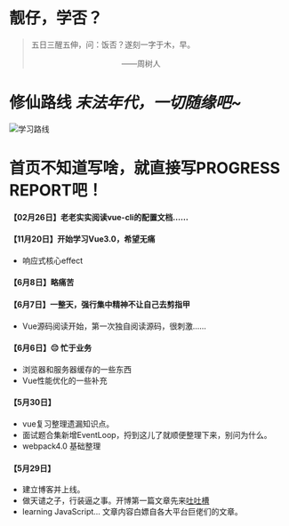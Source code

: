# 靓仔，学否？

> 五日三醒五伸，问：饭否？遂刻一字于木，早。 <div style="width: 50%;text-align: right">——周树人</div>
# 修仙路线 <i class="halfFs">末法年代，一切随缘吧~</i>
![学习路线](/assets/学习路线.jpg ':size=1200xauto')

# 首页不知道写啥，就直接写PROGRESS REPORT吧！

#### 【02月26日】老老实实阅读vue-cli的配置文档……

#### 【11月20日】开始学习Vue3.0，希望无痛
- 响应式核心effect

#### 【6月8日】略痛苦

#### 【6月7日】一整天，强行集中精神不让自己去剪指甲
- Vue源码阅读开始，第一次独自阅读源码，很刺激......

#### 【6月6日】😔 忙于业务
- 浏览器和服务器缓存的一些东西
- Vue性能优化的一些补充

#### 【5月30日】
- vue复习整理遗漏知识点。
- 面试题合集新增EventLoop，捋到这儿了就顺便整理下来，别问为什么。
- webpack4.0 基础整理

#### 【5月29日】
- 建立博客并上线。
- 做天谴之子，行装逼之事。开博第一篇文章先来[吐吐槽](wdnmd.md)  
- learning JavaScript... 文章内容白嫖自各大平台巨佬们的文章。